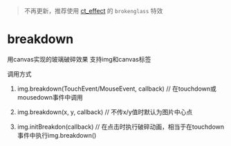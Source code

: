 > 不再更新，推荐使用 [ct_effect](https://github.com/xingqiao/ct_effect) 的 `brokenglass` 特效

# breakdown
用canvas实现的玻璃破碎效果
支持img和canvas标签

调用方式

1. img.breakdown(TouchEvent/MouseEvent, callback)	// 在touchdown或mousedown事件中调用

2. img.breakdown(x, y, callback)	// 不传x/y值时默认为图片中心点

3. img.initBreakdon(callback)	// 在点击时执行破碎动画，相当于在touchdown事件中执行img.breakdown()

